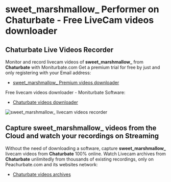 # sweet_marshmallow_ Performer on Chaturbate - Free LiveCam videos downloader

## Chaturbate Live Videos Recorder

Monitor and record livecam videos of **sweet_marshmallow_** from **Chaturbate** with Moniturbate.com
Get a premium trial for free by just and only registering with your Email address:
* [sweet_marshmallow_ Premium videos downloader](https://moniturbate.com/request-demo-licence-key.html)

Free livecam videos downloader - Moniturbate Software:
* [Chaturbate videos downloader](https://moniturbate.com/moniturbate-download-software.html)

![sweet_marshmallow_ livecam videos recorder](https://peachurnet.com/templates/moniturbate-software.png)


## Capture sweet_marshmallow_ videos from the Cloud and watch your recordings on Streaming

Without the need of downloading a software, capture **sweet_marshmallow_** livecam videos from **Chaturbate** 100% online.
Watch Livecam archives from **Chaturbate** unlimitedly from thousands of existing recordings, only on Peachurbate.com and its websites network:
* [Chaturbate videos archives](https://peachurnet.com/)